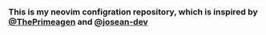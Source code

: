 ### This is my neovim configration repository, which is inspired by [@ThePrimeagen](https://github.com/ThePrimeagen) and [@josean-dev](https://github.com/josean-dev)
